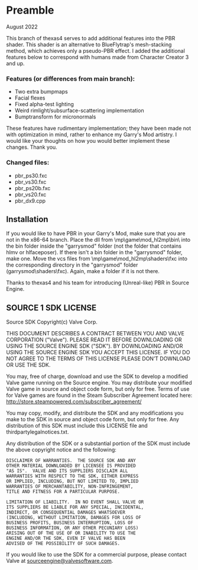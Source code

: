 # Preamble
August 2022

This branch of thexas4 serves to add additional features into the PBR shader. This shader is an alternative to BlueFlytrap's mesh-stacking method, which achieves only a pseudo-PBR effect. I added the additional features below to correspond with humans made from Character Creator 3 and up.

### Features (or differences from main branch):
- Two extra bumpmaps
- Facial flexes
- Fixed alpha-test lighting
- Weird rimlight/subsurface-scattering implementation
- Bumptransform for micronormals

These features have rudimentary implementation; they have been made not with optimization 
in mind, rather to enhance my Garry's Mod artistry. I would like your thoughts on how 
you would better implement these changes. Thank you.

### Changed files:
- pbr_ps30.fxc
- pbr_vs30.fxc
- pbr_ps20b.fxc
- pbr_vs20.fxc
- pbr_dx9.cpp

## Installation
If you would like to have PBR in your Garry's Mod, make sure that you are not in the
x86-64 branch. Place the dll from \mp\game\mod_hl2mp\bin\ into the bin folder inside
the "garrysmod" folder (not the folder that contains hlmv or hlfaceposer). If there
isn't a bin folder in the "garrysmod" folder, make one.
Move the vcs files from \mp\game\mod_hl2mp\shaders\fxc into the corresponding
directory in the "garrysmod" folder (garrysmod\shaders\fxc). Again, make a folder if it is not there.

Thanks to thexas4 and his team for introducing (Unreal-like) PBR in Source Engine. 

##               SOURCE 1 SDK LICENSE
Source SDK Copyright(c) Valve Corp.  

THIS DOCUMENT DESCRIBES A CONTRACT BETWEEN YOU AND VALVE 
CORPORATION ("Valve").  PLEASE READ IT BEFORE DOWNLOADING OR USING 
THE SOURCE ENGINE SDK ("SDK"). BY DOWNLOADING AND/OR USING THE 
SOURCE ENGINE SDK YOU ACCEPT THIS LICENSE. IF YOU DO NOT AGREE TO 
THE TERMS OF THIS LICENSE PLEASE DON’T DOWNLOAD OR USE THE SDK.  

  You may, free of charge, download and use the SDK to develop a modified Valve game 
running on the Source engine.  You may distribute your modified Valve game in source and 
object code form, but only for free. Terms of use for Valve games are found in the Steam 
Subscriber Agreement located here: http://store.steampowered.com/subscriber_agreement/ 

  You may copy, modify, and distribute the SDK and any modifications you make to the 
SDK in source and object code form, but only for free.  Any distribution of this SDK must 
include this LICENSE file and thirdpartylegalnotices.txt.  
 
  Any distribution of the SDK or a substantial portion of the SDK must include the above 
copyright notice and the following: 

    DISCLAIMER OF WARRANTIES.  THE SOURCE SDK AND ANY 
    OTHER MATERIAL DOWNLOADED BY LICENSEE IS PROVIDED 
    "AS IS".  VALVE AND ITS SUPPLIERS DISCLAIM ALL 
    WARRANTIES WITH RESPECT TO THE SDK, EITHER EXPRESS 
    OR IMPLIED, INCLUDING, BUT NOT LIMITED TO, IMPLIED 
    WARRANTIES OF MERCHANTABILITY, NON-INFRINGEMENT, 
    TITLE AND FITNESS FOR A PARTICULAR PURPOSE.  

    LIMITATION OF LIABILITY.  IN NO EVENT SHALL VALVE OR 
    ITS SUPPLIERS BE LIABLE FOR ANY SPECIAL, INCIDENTAL, 
    INDIRECT, OR CONSEQUENTIAL DAMAGES WHATSOEVER 
    (INCLUDING, WITHOUT LIMITATION, DAMAGES FOR LOSS OF 
    BUSINESS PROFITS, BUSINESS INTERRUPTION, LOSS OF 
    BUSINESS INFORMATION, OR ANY OTHER PECUNIARY LOSS) 
    ARISING OUT OF THE USE OF OR INABILITY TO USE THE 
    ENGINE AND/OR THE SDK, EVEN IF VALVE HAS BEEN 
    ADVISED OF THE POSSIBILITY OF SUCH DAMAGES.  
 
       
If you would like to use the SDK for a commercial purpose, please contact Valve at 
sourceengine@valvesoftware.com.
